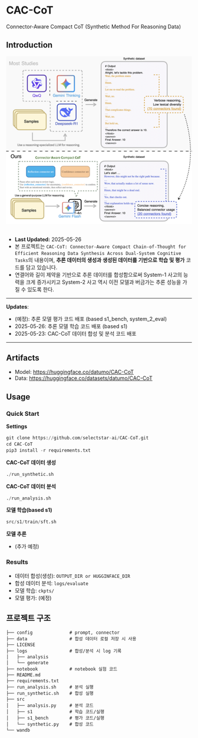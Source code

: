 # CAC-CoT
Connector-Aware Compact CoT (Synthetic Method For Reasoning Data)

## Introduction
<img src="figure/overview.png" alt="Image" width="600"/>
<br><br>

- **Last Updated:** 2025-05-26
- 본 프로젝트는 `CAC-CoT: Connector-Aware Compact Chain-of-Thought for Efficient Reasoning Data Synthesis Across Dual-System Cognitive Tasks`의 내용이며, **추론 데이터의 생성과 생성된 데이터를 기반으로 학습 및 평가** 코드를 담고 있습니다.
- 연결어와 길이 제약을 기반으로 추론 데이터를 합성함으로써 System-1 사고의 능력을 크게 증가시키고 System-2 사고 역시 이전 모델과 버금가는 추론 성능을 가질 수 있도록 한다.

---
**Updates**:
- (예정): 추론 모델 평가 코드 배포 (based s1_bench, system_2_eval)
- 2025-05-26: 추론 모델 학습 코드 배포 (based s1)
- 2025-05-23: CAC-CoT 데이터 합성 및 분석 코드 배포
---

## Artifacts
- Model: https://huggingface.co/datumo/CAC-CoT
- Data: https://huggingface.co/datasets/datumo/CAC-CoT

## Usage
### Quick Start

**Settings**
```python
git clone https://github.com/selectstar-ai/CAC-CoT.git
cd CAC-CoT
pip3 install -r requirements.txt
```

**CAC-CoT 데이터 생성**
```python
./run_synthetic.sh
```

**CAC-CoT 데이터 분석**
```python
./run_analysis.sh
```

**모델 학습(based s1)**
```python
src/s1/train/sft.sh
```

**모델 추론**
- (추가 예정)

### Results
- 데이터 합성(생성): `OUTPUT_DIR or HUGGINFACE_DIR`
- 합성 데이터 분석: `logs/evaluate`
- 모델 학습: `ckpts/`
- 모델 평가: (예정)

## 프로젝트 구조

```
├── config              # prompt, connector 
├── data                # 합성 데이터 로컬 저장 시 사용
├── LICENSE
├── logs                # 합성/분석 시 log 기록
│   ├── analysis
│   └── generate
├── notebook            # notebook 실험 코드
├── README.md
├── requirements.txt    
├── run_analysis.sh     # 분석 실행
├── run_synthetic.sh    # 합성 실행
├── src
│   ├── analysis.py     # 분석 코드
│   ├── s1              # 학습 코드/실행
│   ├── s1_bench        # 평가 코드/실행
│   └── synthetic.py    # 합성 코드
└── wandb
```